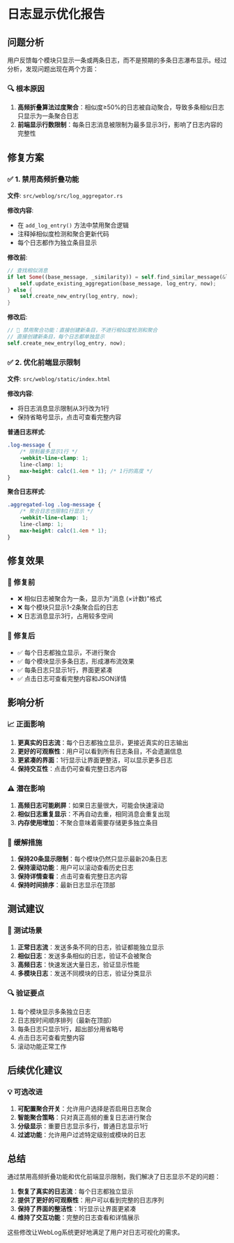 # 日志显示优化报告

## 问题分析

用户反馈每个模块只显示一条或两条日志，而不是预期的多条日志瀑布显示。经过分析，发现问题出现在两个方面：

### 🔍 根本原因

1. **高频折叠算法过度聚合**：相似度≥50%的日志被自动聚合，导致多条相似日志只显示为一条聚合日志
2. **前端显示行数限制**：每条日志消息被限制为最多显示3行，影响了日志内容的完整性

## 修复方案

### ✅ 1. 禁用高频折叠功能

**文件**: `src/weblog/src/log_aggregator.rs`

**修改内容**:
- 在 `add_log_entry()` 方法中禁用聚合逻辑
- 注释掉相似度检测和聚合更新代码
- 每个日志都作为独立条目显示

**修改前**:
```rust
// 查找相似消息
if let Some((base_message, _similarity)) = self.find_similar_message(&log_entry.message) {
    self.update_existing_aggregation(base_message, log_entry, now);
} else {
    self.create_new_entry(log_entry, now);
}
```

**修改后**:
```rust
// 🚫 禁用聚合功能：直接创建新条目，不进行相似度检测和聚合
// 直接创建新条目，每个日志都单独显示
self.create_new_entry(log_entry, now);
```

### ✅ 2. 优化前端显示限制

**文件**: `src/weblog/static/index.html`

**修改内容**:
- 将日志消息显示限制从3行改为1行
- 保持省略号显示，点击可查看完整内容

**普通日志样式**:
```css
.log-message {
    /* 限制最多显示1行 */
    -webkit-line-clamp: 1;
    line-clamp: 1;
    max-height: calc(1.4em * 1); /* 1行的高度 */
}
```

**聚合日志样式**:
```css
.aggregated-log .log-message {
    /* 聚合日志也限制1行显示 */
    -webkit-line-clamp: 1;
    line-clamp: 1;
    max-height: calc(1.4em * 1);
}
```

## 修复效果

### 🎯 修复前
- ❌ 相似日志被聚合为一条，显示为"消息 (×计数)"格式
- ❌ 每个模块只显示1-2条聚合后的日志
- ❌ 日志消息显示3行，占用较多空间

### 🎯 修复后
- ✅ 每个日志都独立显示，不进行聚合
- ✅ 每个模块显示多条日志，形成瀑布流效果
- ✅ 每条日志只显示1行，界面更紧凑
- ✅ 点击日志可查看完整内容和JSON详情

## 影响分析

### 📈 正面影响
1. **更真实的日志流**：每个日志都独立显示，更接近真实的日志输出
2. **更好的可观察性**：用户可以看到所有日志条目，不会遗漏信息
3. **更紧凑的界面**：1行显示让界面更整洁，可以显示更多日志
4. **保持交互性**：点击仍可查看完整日志内容

### ⚠️ 潜在影响
1. **高频日志可能刷屏**：如果日志量很大，可能会快速滚动
2. **相似日志重复显示**：不再自动去重，相同消息会重复出现
3. **内存使用增加**：不聚合意味着需要存储更多独立条目

### 🔧 缓解措施
1. **保持20条显示限制**：每个模块仍然只显示最新20条日志
2. **保持滚动功能**：用户可以滚动查看历史日志
3. **保持详情查看**：点击可查看完整日志内容
4. **保持时间排序**：最新日志显示在顶部

## 测试建议

### 🧪 测试场景
1. **正常日志流**：发送多条不同的日志，验证都能独立显示
2. **相似日志**：发送多条相似的日志，验证不会被聚合
3. **高频日志**：快速发送大量日志，验证显示性能
4. **多模块日志**：发送不同模块的日志，验证分类显示

### 🔍 验证要点
1. 每个模块显示多条独立日志
2. 日志按时间顺序排列（最新在顶部）
3. 每条日志只显示1行，超出部分用省略号
4. 点击日志可查看完整内容
5. 滚动功能正常工作

## 后续优化建议

### 💡 可选改进
1. **可配置聚合开关**：允许用户选择是否启用日志聚合
2. **智能聚合策略**：只对真正高频的重复日志进行聚合
3. **分级显示**：重要日志显示多行，普通日志显示1行
4. **过滤功能**：允许用户过滤特定级别或模块的日志

## 总结

通过禁用高频折叠功能和优化前端显示限制，我们解决了日志显示不足的问题：

1. **恢复了真实的日志流**：每个日志都独立显示
2. **提供了更好的可观察性**：用户可以看到完整的日志序列
3. **保持了界面的整洁性**：1行显示让界面更紧凑
4. **维持了交互功能**：完整的日志查看和详情展示

这些修改让WebLog系统更好地满足了用户对日志可视化的需求。
